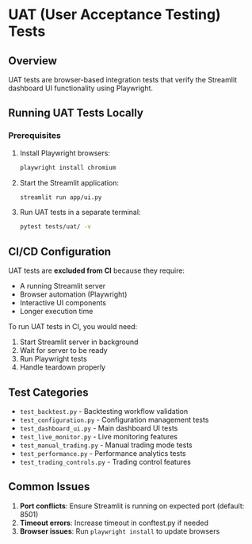 # UAT (User Acceptance Testing) Tests

## Overview
UAT tests are browser-based integration tests that verify the Streamlit dashboard UI functionality using Playwright.

## Running UAT Tests Locally

### Prerequisites
1. Install Playwright browsers:
   ```bash
   playwright install chromium
   ```

2. Start the Streamlit application:
   ```bash
   streamlit run app/ui.py
   ```

3. Run UAT tests in a separate terminal:
   ```bash
   pytest tests/uat/ -v
   ```

## CI/CD Configuration
UAT tests are **excluded from CI** because they require:
- A running Streamlit server
- Browser automation (Playwright)
- Interactive UI components
- Longer execution time

To run UAT tests in CI, you would need:
1. Start Streamlit server in background
2. Wait for server to be ready
3. Run Playwright tests
4. Handle teardown properly

## Test Categories
- `test_backtest.py` - Backtesting workflow validation
- `test_configuration.py` - Configuration management tests
- `test_dashboard_ui.py` - Main dashboard UI tests
- `test_live_monitor.py` - Live monitoring features
- `test_manual_trading.py` - Manual trading mode tests
- `test_performance.py` - Performance analytics tests
- `test_trading_controls.py` - Trading control features

## Common Issues
1. **Port conflicts**: Ensure Streamlit is running on expected port (default: 8501)
2. **Timeout errors**: Increase timeout in conftest.py if needed
3. **Browser issues**: Run `playwright install` to update browsers